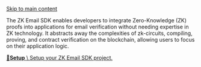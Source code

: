 [Skip to main content](https://docs.zk.email/zk-email-sdk/overview#__docusaurus_skipToContent_fallback)

The ZK Email SDK enables developers to integrate Zero-Knowledge (ZK) proofs into applications for email verification without needing expertise in ZK technology. It abstracts away the complexities of zk-circuits, compiling, proving, and contract verification on the blockchain, allowing users to focus on their application logic.

[**📄️Setup** \\
Setup your ZK Email SDK project.](https://docs.zk.email/zk-email-sdk/setup)